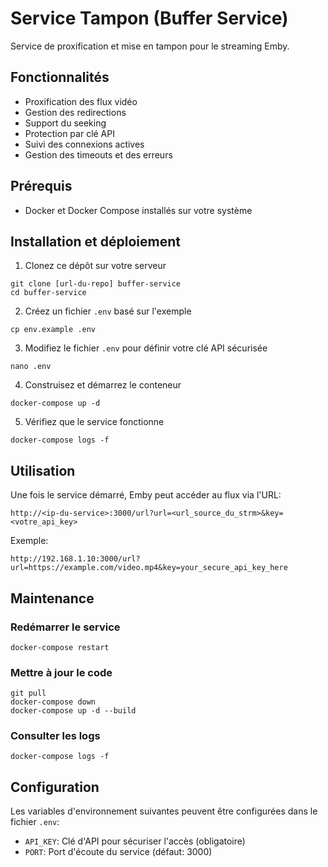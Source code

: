 # Service Tampon (Buffer Service)

Service de proxification et mise en tampon pour le streaming Emby.

## Fonctionnalités

- Proxification des flux vidéo
- Gestion des redirections
- Support du seeking
- Protection par clé API
- Suivi des connexions actives
- Gestion des timeouts et des erreurs

## Prérequis

- Docker et Docker Compose installés sur votre système

## Installation et déploiement

1. Clonez ce dépôt sur votre serveur
```
git clone [url-du-repo] buffer-service
cd buffer-service
```

2. Créez un fichier `.env` basé sur l'exemple
```
cp env.example .env
```

3. Modifiez le fichier `.env` pour définir votre clé API sécurisée
```
nano .env
```

4. Construisez et démarrez le conteneur
```
docker-compose up -d
```

5. Vérifiez que le service fonctionne
```
docker-compose logs -f
```

## Utilisation

Une fois le service démarré, Emby peut accéder au flux via l'URL:
```
http://<ip-du-service>:3000/url?url=<url_source_du_strm>&key=<votre_api_key>
```

Exemple:
```
http://192.168.1.10:3000/url?url=https://example.com/video.mp4&key=your_secure_api_key_here
```

## Maintenance

### Redémarrer le service
```
docker-compose restart
```

### Mettre à jour le code
```
git pull
docker-compose down
docker-compose up -d --build
```

### Consulter les logs
```
docker-compose logs -f
```

## Configuration

Les variables d'environnement suivantes peuvent être configurées dans le fichier `.env`:

- `API_KEY`: Clé d'API pour sécuriser l'accès (obligatoire)
- `PORT`: Port d'écoute du service (défaut: 3000)